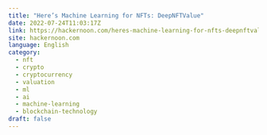 ```yaml
---
title: "Here’s Machine Learning for NFTs: DeepNFTValue"
date: 2022-07-24T11:03:17Z
link: https://hackernoon.com/heres-machine-learning-for-nfts-deepnftvalue?source=rss&utm_medium=RSS&utm_source=news.12bit.vn
site: hackernoon.com
language: English
category:
  - nft
  - crypto
  - cryptocurrency
  - valuation
  - ml
  - ai
  - machine-learning
  - blockchain-technology
draft: false
---
```


